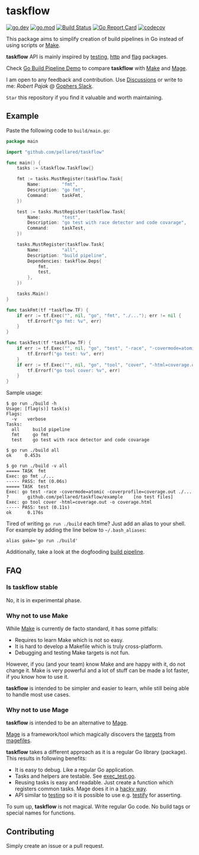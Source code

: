 # taskflow

[![go.dev](https://img.shields.io/badge/go.dev-reference-blue.svg)](https://pkg.go.dev/github.com/pellared/taskflow)
[![go.mod](https://img.shields.io/github/go-mod/go-version/pellared/taskflow)](go.mod)
[![Build Status](https://img.shields.io/github/workflow/status/pellared/taskflow/build)](https://github.com/pellared/taskflow/actions?query=workflow%3Abuild+branch%3Amaster)
[![Go Report Card](https://goreportcard.com/badge/github.com/pellared/taskflow)](https://goreportcard.com/report/github.com/pellared/taskflow)
[![codecov](https://codecov.io/gh/pellared/taskflow/branch/master/graph/badge.svg)](https://codecov.io/gh/pellared/taskflow)

This package aims to simplify creation of build pipelines in Go instead of using scripts or [Make](https://www.gnu.org/software/make/).

**taskflow** API is mainly inspired by [testing](https://golang.org/pkg/testing), [http](https://golang.org/pkg/http) and [flag](https://golang.org/pkg/flag) packages.

Check [Go Build Pipeline Demo](https://github.com/pellared/go-build-pipeline-demo) to compare **taskflow** with [Make](https://www.gnu.org/software/make/) and [Mage](https://github.com/magefile/mage).

I am open to any feedback and contribution. Use [Discussions](https://github.com/pellared/taskflow/discussions) or write to me: *Robert Pajak* @ [Gophers Slack](https://invite.slack.golangbridge.org/).

`Star` this repository if you find it valuable and worth maintaining.

## Example

Paste the following code to `build/main.go`:

```go
package main

import "github.com/pellared/taskflow"

func main() {
	tasks := &taskflow.Taskflow{}

	fmt := tasks.MustRegister(taskflow.Task{
		Name:        "fmt",
		Description: "go fmt",
		Command:     taskFmt,
	})

	test := tasks.MustRegister(taskflow.Task{
		Name:        "test",
		Description: "go test with race detector and code covarage",
		Command:     taskTest,
	})

	tasks.MustRegister(taskflow.Task{
		Name:        "all",
		Description: "build pipeline",
		Dependencies: taskflow.Deps{
			fmt,
			test,
		},
	})

	tasks.Main()
}

func taskFmt(tf *taskflow.TF) {
	if err := tf.Exec("", nil, "go", "fmt", "./..."); err != nil {
		tf.Errorf("go fmt: %v", err)
	}
}

func taskTest(tf *taskflow.TF) {
	if err := tf.Exec("", nil, "go", "test", "-race", "-covermode=atomic", "-coverprofile=coverage.out", "./..."); err != nil {
		tf.Errorf("go test: %v", err)
	}
	if err := tf.Exec("", nil, "go", "tool", "cover", "-html=coverage.out", "-o", "coverage.html"); err != nil {
		tf.Errorf("go tool cover: %v", err)
	}
}
```

Sample usage:

```shell
$ go run ./build -h
Usage: [flag(s)] task(s)
Flags:
  -v    verbose
Tasks:
  all     build pipeline
  fmt     go fmt
  test    go test with race detector and code covarage

$ go run ./build all
ok     0.453s

$ go run ./build -v all
===== TASK  fmt
Exec: go fmt ./...
----- PASS: fmt (0.06s)
===== TASK  test
Exec: go test -race -covermode=atomic -coverprofile=coverage.out ./...
?       github.com/pellared/taskflow/example    [no test files]
Exec: go tool cover -html=coverage.out -o coverage.html
----- PASS: test (0.11s)
ok      0.176s
```

Tired of writing `go run ./build` each time? Just add an alias to your shell. For example by adding the line below to `~/.bash_aliases`:

```shell
alias gake='go run ./build'
```

Additionally, take a look at the dogfooding [build pipeline](build/main.go).

## FAQ

### Is taskflow stable

No, it is in experimental phase.

### Why not to use Make

While [Make](https://www.gnu.org/software/make/) is currently de facto standard, it has some pitfalls:

- Requires to learn Make which is not so easy.
- It is hard to develop a Makefile which is truly cross-platform.
- Debugging and testing Make targets is not fun.

However, if you (and your team) know Make and are happy with it, do not change it.
Make is very powerful and a lot of stuff can be made a lot faster, if you know how to use it.

**taskflow** is intended to be simpler and easier to learn, while still being able to handle most use cases.

### Why not to use Mage

**taskflow** is intended to be an alternative to [Mage](https://github.com/magefile/mage).

[Mage](https://github.com/magefile/mage) is a framework/tool which magically discovers the [targets](https://magefile.org/targets/) from [magefiles](https://magefile.org/magefiles/).

**taskflow** takes a different approach as it is a regular Go library (package).
This results in following benefits:

- It is easy to debug. Like a regular Go application.
- Tasks and helpers are testable. See [exec_test.go](exec_test.go).
- Reusing tasks is easy and readable. Just create a function which registers common tasks. Mage does it in a [hacky way](https://magefile.org/importing/).
- API similar to [testing](https://golang.org/pkg/testing) so it is possible to use e.g. [testify](https://github.com/stretchr/testify) for asserting.

To sum up, **taskflow** is not magical. Write regular Go code. No build tags or special names for functions.

## Contributing

Simply create an issue or a pull request.

